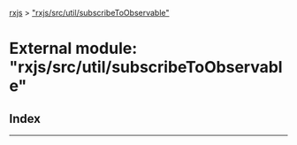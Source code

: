 [rxjs](../README.md) > ["rxjs/src/util/subscribeToObservable"](../modules/_rxjs_src_util_subscribetoobservable_.md)

# External module: "rxjs/src/util/subscribeToObservable"

## Index

---

